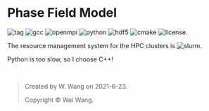 # Phase Field Model


![tag](https://img.shields.io/badge/Version-v0.1-green.svg) ![gcc](https://img.shields.io/badge/GCC-9.3.0-lightgrey.svg) 
![openmpi](https://img.shields.io/badge/OpenMPI-3.1.6-red.svg) 
![python](https://img.shields.io/badge/Python-3.8.6-brightgreen.svg) ![hdf5](https://img.shields.io/badge/HDF5-1.10.7-ff69b4.svg) 
![cmake](https://img.shields.io/badge/CMake-3.18.4-eacd76.svg) ![license](https://img.shields.io/badge/License-MIT-bddd22.svg).

The resource management system for the HPC clusters is
![slurm](https://img.shields.io/badge/SLURM-19.05.7-44cef6.svg).

Python is too slow, so I choose C++!



<br />

>	Created by W. Wang on 2021-6-23.
>
>	Copyright © Wei Wang.